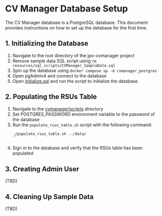 # CV Manager Database Setup
The CV Manager database is a PostgreSQL database. This document provides instructions on how to set up the database for the first time.

## 1. Initializing the Database
1. Navigate to the root directory of the jpo-cvmanager project
1. Remove sample data SQL script using `rm resources/sql_scripts/CVManager_SampleData.sql`
1. Spin up the database using `docker compose up -d cvmanager_postgres`
1. Open pgAdmin4 and connect to the database
1. Open [initialize.sql](../resources/sql_scripts/initial_data.sql) and run the script to initialize the database

## 2. Populating the RSUs Table
1. Navigate to the [cvmanager/scripts](../scripts) directory
1. Set POSTGRES_PASSWORD environment variable to the password of the database
1. Run the `populate_rsus_table.sh` script with the following command:
    ```bash
    ./populate_rsus_table.sh ../data/
    ``
1. Sign in to the database and verify that the RSUs table has been populated

## 3. Creating Admin User
(TBD)

## 4. Cleaning Up Sample Data
(TBD)